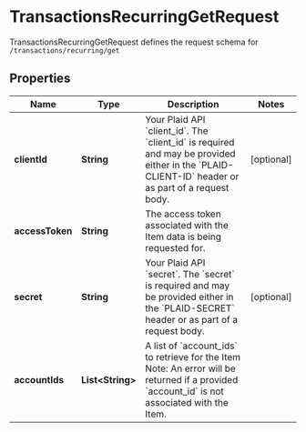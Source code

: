 

# TransactionsRecurringGetRequest

TransactionsRecurringGetRequest defines the request schema for `/transactions/recurring/get`

## Properties

| Name | Type | Description | Notes |
|------------ | ------------- | ------------- | -------------|
|**clientId** | **String** | Your Plaid API &#x60;client_id&#x60;. The &#x60;client_id&#x60; is required and may be provided either in the &#x60;PLAID-CLIENT-ID&#x60; header or as part of a request body. |  [optional] |
|**accessToken** | **String** | The access token associated with the Item data is being requested for. |  |
|**secret** | **String** | Your Plaid API &#x60;secret&#x60;. The &#x60;secret&#x60; is required and may be provided either in the &#x60;PLAID-SECRET&#x60; header or as part of a request body. |  [optional] |
|**accountIds** | **List&lt;String&gt;** | A list of &#x60;account_ids&#x60; to retrieve for the Item  Note: An error will be returned if a provided &#x60;account_id&#x60; is not associated with the Item. |  |



